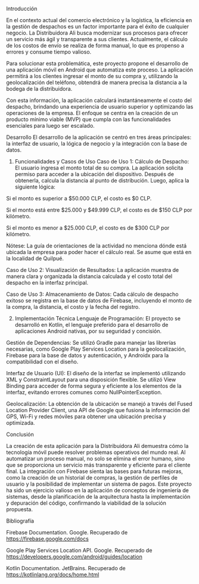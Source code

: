 Introducción

En el contexto actual del comercio electrónico y la logística, la eficiencia en la gestión de despachos es un factor importante para el éxito de cualquier negocio. La Distribuidora Ali busca modernizar sus procesos para ofrecer un servicio más ágil y transparente a sus clientes. Actualmente, el cálculo de los costos de envío se realiza de forma manual, lo que es propenso a errores y consume tiempo valioso.

Para solucionar esta problemática, este proyecto propone el desarrollo de una aplicación móvil en Android que automatiza este proceso. La aplicación permitirá a los clientes ingresar el monto de su compra y, utilizando la geolocalización del teléfono, obtendrá de manera precisa la distancia a la bodega de la distribuidora.

Con esta información, la aplicación calculará instantáneamente el costo del despacho, brindando una experiencia de usuario superior y optimizando las operaciones de la empresa. El enfoque se centra en la creación de un producto mínimo viable (MVP) que cumpla con las funcionalidades esenciales para luego ser escalado.

Desarrollo
El desarrollo de la aplicación se centró en tres áreas principales: la interfaz de usuario, la lógica de negocio y la integración con la base de datos.

1. Funcionalidades y Casos de Uso
Caso de Uso 1: Cálculo de Despacho: El usuario ingresa el monto total de su compra. La aplicación solicita permiso para acceder a la ubicación del dispositivo. Después de obtenerla, calcula la distancia al punto de distribución. Luego, aplica la siguiente lógica:

Si el monto es superior a $50.000 CLP, el costo es $0 CLP.

Si el monto está entre $25.000 y $49.999 CLP, el costo es de $150 CLP por kilómetro.

Si el monto es menor a $25.000 CLP, el costo es de $300 CLP por kilómetro.

Nótese: La guía de orientaciones de la actividad no menciona dónde está ubicada la empresa para poder hacer el cálculo real. Se asume que está en la localidad de Quilpué.

Caso de Uso 2: Visualización de Resultados: La aplicación muestra de manera clara y organizada la distancia calculada y el costo total del despacho en la interfaz principal.

Caso de Uso 3: Almacenamiento de Datos: Cada cálculo de despacho exitoso se registra en la base de datos de Firebase, incluyendo el monto de la compra, la distancia, el costo y la fecha del registro.

2. Implementación Técnica
Lenguaje de Programación: El proyecto se desarrolló en Kotlin, el lenguaje preferido para el desarrollo de aplicaciones Android nativas, por su seguridad y concisión.

Gestión de Dependencias: Se utilizó Gradle para manejar las librerías necesarias, como Google Play Services Location para la geolocalización, Firebase para la base de datos y autenticación, y Androidx para la compatibilidad con el diseño.

Interfaz de Usuario (UI): El diseño de la interfaz se implementó utilizando XML y ConstraintLayout para una disposición flexible. Se utilizó View Binding para acceder de forma segura y eficiente a los elementos de la interfaz, evitando errores comunes como NullPointerException.

Geolocalización: La obtención de la ubicación se manejó a través del Fused Location Provider Client, una API de Google que fusiona la información del GPS, Wi-Fi y redes móviles para obtener una ubicación precisa y optimizada.

Conclusión

La creación de esta aplicación para la Distribuidora Ali demuestra cómo la tecnología móvil puede resolver problemas operativos del mundo real. Al automatizar un proceso manual, no solo se elimina el error humano, sino que se proporciona un servicio más transparente y eficiente para el cliente final. La integración con Firebase sienta las bases para futuras mejoras, como la creación de un historial de compras, la gestión de perfiles de usuario y la posibilidad de implementar un sistema de pagos. Este proyecto ha sido un ejercicio valioso en la aplicación de conceptos de ingeniería de sistemas, desde la planificación de la arquitectura hasta la implementación y depuración del código, confirmando la viabilidad de la solución propuesta.

Bibliografía

Firebase Documentation. Google. Recuperado de https://firebase.google.com/docs

Google Play Services Location API. Google. Recuperado de https://developers.google.com/android/guides/location

Kotlin Documentation. JetBrains. Recuperado de https://kotlinlang.org/docs/home.html
